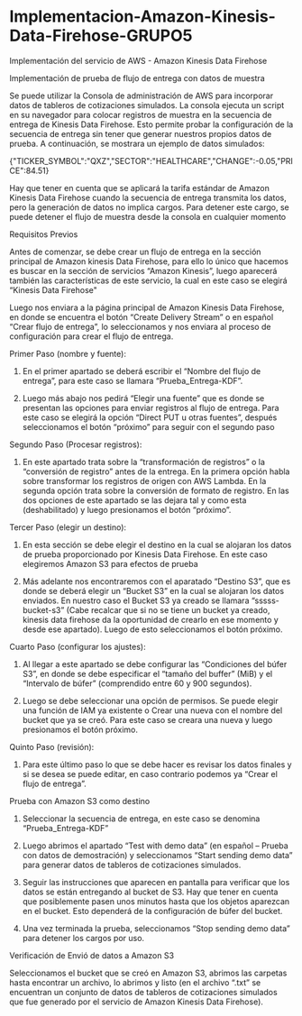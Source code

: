 # Implementacion-Amazon-Kinesis-Data-Firehose-GRUPO5
Implementación del servicio de AWS - Amazon Kinesis Data Firehose
  
  Implementación de prueba de flujo de entrega con datos de  muestra

Se puede utilizar la Consola de administración de AWS para incorporar datos de tableros de cotizaciones simulados. La consola ejecuta un script en su navegador para colocar registros de muestra en la secuencia de entrega de Kinesis Data Firehose. Esto permite probar la configuración de la secuencia de entrega sin tener que generar nuestros propios datos de prueba. A continuación, se mostrara un ejemplo de datos simulados:

  {"TICKER_SYMBOL":"QXZ","SECTOR":"HEALTHCARE","CHANGE":-0.05,"PRICE":84.51}        

Hay que tener en cuenta que se aplicará la tarifa estándar de Amazon Kinesis Data Firehose cuando la secuencia de entrega transmita los datos, pero la generación de datos no implica cargos. Para detener este cargo, se puede detener el flujo de muestra desde la consola en cualquier momento

Requisitos Previos

Antes de comenzar, se debe crear un flujo de entrega en la sección principal de Amazon kinesis Data Firehose, para ello lo único que hacemos es buscar en la sección de servicios “Amazon Kinesis”, luego aparecerá también las características de este servicio, la cual en este caso se elegirá “Kinesis Data Firehose"

Luego nos enviara a la página principal de Amazon Kinesis Data Firehose, en donde se encuentra el botón “Create Delivery Stream” o en español “Crear flujo de entrega”, lo seleccionamos y nos enviara al proceso de configuración para crear el flujo de entrega.

Primer Paso (nombre y fuente):

1.	En el primer apartado se deberá escribir el “Nombre del flujo de entrega”, para este caso se llamara “Prueba_Entrega-KDF”. 

2.	Luego más abajo nos pedirá “Elegir una fuente” que es donde se presentan las opciones para enviar registros al flujo de entrega. Para este caso se elegirá la opción “Direct PUT u otras fuentes”, después seleccionamos el botón “próximo” para seguir con el segundo paso

Segundo Paso (Procesar registros):

1.	En este apartado trata sobre la “transformación de registros” o la “conversión de registro” antes de la entrega. En la primera opción habla sobre transformar los registros de origen con AWS Lambda. En la segunda opción trata sobre la conversión de formato de registro. En las dos opciones de este apartado se las dejara tal y como esta (deshabilitado) y luego presionamos el botón “próximo”.

Tercer Paso (elegir un destino):

1.	En esta sección se debe elegir el destino en la cual se alojaran los datos de prueba proporcionado por Kinesis Data Firehose. En este caso elegiremos Amazon S3 para efectos de prueba

2.	Más adelante nos encontraremos con el aparatado “Destino S3”, que es donde se deberá elegir un “Bucket S3” en la cual se alojaran los datos enviados. En nuestro caso el Bucket S3 ya creado se llamara “sssss-bucket-s3” (Cabe recalcar que si no se tiene un bucket ya creado, kinesis data firehose da la oportunidad de crearlo en ese momento y desde ese apartado). Luego de esto seleccionamos el botón próximo.

Cuarto Paso (configurar los ajustes):

1.	Al llegar a este apartado se debe configurar las “Condiciones del búfer S3”, en donde se debe especificar el “tamaño del buffer” (MiB) y el “Intervalo de búfer” (comprendido entre 60 y 900 segundos).

2.	Luego se debe seleccionar una opción de permisos. Se puede elegir una función de IAM ya existente o Crear una nueva con el nombre del bucket que ya se creó. Para este caso se creara una nueva y luego presionamos el botón próximo.

Quinto Paso (revisión):

1.	Para este último paso lo que se debe hacer es revisar los datos finales y si se desea se puede editar, en caso contrario podemos ya “Crear el flujo de entrega”.


Prueba con Amazon S3 como destino

1.	Seleccionar la secuencia de entrega, en este caso se denomina “Prueba_Entrega-KDF”

2.	Luego abrimos el apartado “Test with demo data” (en español – Prueba con datos de demostración) y seleccionamos “Start sending demo data” para generar datos de tableros de cotizaciones simulados.

3.	Seguir las instrucciones que aparecen en pantalla para verificar que los datos se están entregando al bucket de S3. Hay que tener en cuenta que posiblemente pasen unos minutos hasta que los objetos aparezcan en el bucket. Esto dependerá de la configuración de búfer del bucket.

4.	Una vez terminada la prueba, seleccionamos “Stop sending demo data” para detener los cargos por uso.

Verificación de Envió de datos a Amazon S3

Seleccionamos el bucket que se creó en Amazon S3, abrimos las carpetas hasta encontrar un archivo, lo abrimos y listo (en el archivo “.txt” se encuentran un conjunto de datos de tableros de cotizaciones simulados que fue generado por el servicio de Amazon Kinesis Data Firehose).
